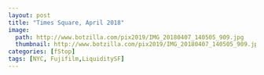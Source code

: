 ```yaml
---
layout: post
title: "Times Square, April 2018"
image:
  path: http://www.botzilla.com/pix2019/IMG_20180407_140505_909.jpg
  thumbnail: http://www.botzilla.com/pix2019/IMG_20180407_140505_909.jpg
categories: [fStop]
tags: [NYC, Fujifilm,LiquiditySF]
---
```



